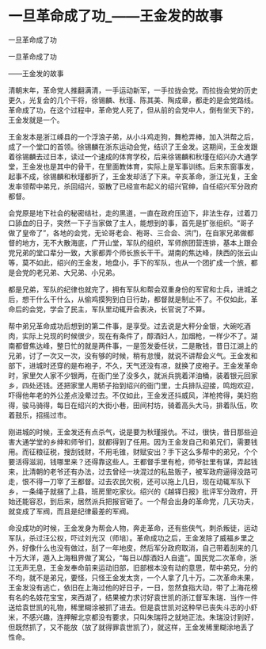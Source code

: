 # 一旦革命成了功_——王金发的故事

一旦革命成了功

一旦革命成了功

——王金发的故事

清朝末年，革命党人推翻满清，一手运动新军，一手拉拢会党。而拉拢会党的历史更久，光复会的几个干将，徐锡麟、秋瑾、陈其美、陶成章，都走的是会党路线。革命成了功，在这个过程中，革命党人死了，但从前的会党中人，倒有坐天下的，王金发就是一个。

王金发本是浙江嵊县的一个浮浪子弟，从小斗鸡走狗，舞枪弄棒，加入洪帮之后，成了一个堂口的首领。徐锡麟在浙东运动会党，结识了王金发。这期间，王金发跟着徐锡麟去过日本，读过一个速成的体育学校，后来徐锡麟和秋瑾在绍兴办大通学堂，王金发也是其中的骨干，在里面教体育，实际上是军事训练。后来东窗事发，起事不成，徐锡麟和秋瑾都折了，王金发却活了下来。辛亥革命，浙江光复，王金发率领帮中弟兄，杀回绍兴，驱散了已经宣布起义的绍兴官绅，自任绍兴军分政府都督。

会党原是地下社会的秘密结社，走的黑道，一直在政府压迫下，非法生存，过着刀口舔血的日子，突然一下子当家做了主人，能想到的事，首先是扩张组织。“哥子做了皇帝了”，各地的会党，无论哥老会、袍哥、三合会、洪门，在自家兄弟做都督的地方，无不大散海底，广开山堂，军队的组织，军师旅团营连排，基本上跟会党兄弟的堂口辈分一致，大家都弄个师长旅长干干。湖南的焦达峰，陕西的张云山等，莫不如此，绍兴的王金发，地盘小，手下的军队，也从一个团扩成一个旅，都是会党的老兄弟、大兄弟、小兄弟。

都是兄弟，军队的纪律也就完了，拥有军队和帮会双重身份的军官和士兵，进城之后，想干什么干什么，从偷鸡摸狗到白日行劫，都督就是制止不了。不仅如此，革命后的会党，学会了民主，军队里动辄开会表决，长官说了不算。

帮中弟兄革命成功后想到的第二件事，是享受。过去说是大秤分金银，大碗吃酒肉，实际上兑现的时候很少，现在有条件了，醇酒妇人，加烟枪，一样少不了。湖南都督焦达峰，整日忙的就是两件事，一是签发委任状，二是散钱，昔日江湖上的兄弟，讨了一次又一次，没有够的时候，稍有怠慢，就说不讲帮会义气。王金发和部下，进城时还穿的是布袍子，不久，天气还没有凉，就换了皮袍子。王金发革命时，家里欠人家不少银两，在衙门坐了没多久，就派兵挑着洋油桶，装着银元回家乡，四处还钱。还把家里人用轿子抬到绍兴的衙门里，士兵排队迎接，鸣炮欢迎，吓得他年老的外公差点没晕过去。不仅如此，王金发还抖威风，洋枪挎得，美妇抱得，骏马骑得，每日在绍兴的大街小巷，田间村坊，骑着高头大马，排着队伍，吹着鼓乐，招摇过市。

刚进城的时候，王金发还有点杀气，说是要为秋瑾报仇。不过，很快，昔日那些迫害大通学堂的乡绅和师爷们，就都得到了任用。因为王金发自己和弟兄们，需要钱用。而征粮征税，搜刮钱财，不用毛锥，财赋安出？手下这么多帮中的弟兄，个个要活得滋润，钱哪里来？还得靠这些人。王都督手里有枪，师爷肚里有谋，弄起钱来，比清朝的老爷还有办法，过去曾经一块混过的私盐贩子，被军政府逼得没路可走，恨不得一刀宰了王都督。过去农民欠税，还可以拖上几日，现在动辄军队下乡，一条绳子就捆了上县，班房里吃家伙。绍兴的《越铎日报》批评军分政府，开始还能容忍，到后来，居然派兵把报官砸了。一个帮会出身的革命党，几天功夫，就变成了军阀，而且是纪律最差的军阀。

命没成功的时候，王金发身为帮会人物，奔走革命，还有些侠气，刺杀叛徒，运动军队，杀过汪公权，吓过刘光汉（师培）。革命成功之后，王金发除了威福乡里之外，好像什么也没有做过，刮了一年地皮，然后军分政府取消，自己带着刮来的几十万大洋，遁入上海租界做了寓公，“每日以醇酒妇人自遣”。国民党二次革命，浙江无声无息，王金发奉命前来运动旧部，旧部根本没有动的意思，帮中弟兄，分的不均，就不是弟兄，要怪，只怪王金发太贪，一个人拿了几十万。二次革命未果，王金发没有逃亡，依旧在上海过他的好日子，一日，忽然食指大动，带了上海花榜有名的名妓花宝宝，来西湖了，结果被力求讨好袁世凯的浙江督军朱瑞．当作一件送给袁世凯的礼物，稀里糊涂被抓了进去。但是袁世凯对这种早已丧失斗志的小虾米，不感兴趣，连押解北京都没有要求，只叫朱瑞将之就地正法。朱瑞没讨到好，但既然抓了，又不能放（放了就得罪袁世凯了），就这样，王金发稀里糊涂地丢了性命。